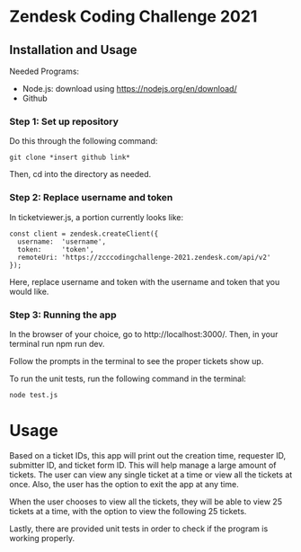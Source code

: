# Zendesk Coding Challenge 2021
## Installation and Usage
Needed Programs:
  - Node.js: download using https://nodejs.org/en/download/
  - Github

### Step 1: Set up repository
Do this through the following command:
```
git clone *insert github link*
```
Then, cd into the directory as needed.

### Step 2: Replace username and token
In ticketviewer.js, a portion currently looks like:
```
const client = zendesk.createClient({
  username:  'username',
  token:     'token',
  remoteUri: 'https://zcccodingchallenge-2021.zendesk.com/api/v2'
});
```
Here, replace username and token with the username and token that you would like.

### Step 3: Running the app
In the browser of your choice, go to http://localhost:3000/.
Then, in your terminal run npm run dev.

Follow the prompts in the terminal to see the proper tickets show up.

To run the unit tests, run the following command in the terminal:
```
node test.js
```

# Usage
Based on a ticket IDs, this app will print out the creation time, requester ID, submitter ID, and ticket form ID. This will help manage a large amount of tickets. The user can view any single ticket at a time or view all the tickets at once. Also, the user has the option to exit the app at any time.

When the user chooses to view all the tickets, they will be able to view 25 tickets at a time, with the option to view the following 25 tickets.

Lastly, there are provided unit tests in order to check if the program is working properly.
